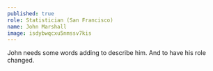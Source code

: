```yaml
---
published: true
role: Statistician (San Francisco)
name: John Marshall
image: isdybwqcxu5nmssv7kis
---
```

John needs some words adding to describe him. And to have his role changed.